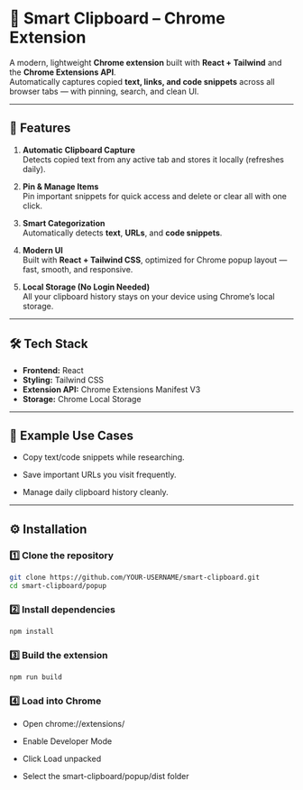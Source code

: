# 🧠 Smart Clipboard – Chrome Extension

A modern, lightweight **Chrome extension** built with **React + Tailwind** and the **Chrome Extensions API**.  
Automatically captures copied **text, links, and code snippets** across all browser tabs — with pinning, search, and clean UI.

---

## 🚀 Features

1. **Automatic Clipboard Capture**  
Detects copied text from any active tab and stores it locally (refreshes daily).

2. **Pin & Manage Items**  
Pin important snippets for quick access and delete or clear all with one click.

3. **Smart Categorization**  
Automatically detects **text**, **URLs**, and **code snippets**.

4. **Modern UI**  
Built with **React + Tailwind CSS**, optimized for Chrome popup layout — fast, smooth, and responsive.

5. **Local Storage (No Login Needed)**  
All your clipboard history stays on your device using Chrome’s local storage.

---

## 🛠️ Tech Stack

- **Frontend:** React
- **Styling:** Tailwind CSS
- **Extension API:** Chrome Extensions Manifest V3
- **Storage:** Chrome Local Storage


---

## 🧩 Example Use Cases

- Copy text/code snippets while researching.

- Save important URLs you visit frequently.

- Manage daily clipboard history cleanly.

---

## ⚙️ Installation

### 1️⃣ Clone the repository
```bash
git clone https://github.com/YOUR-USERNAME/smart-clipboard.git
cd smart-clipboard/popup
```
### 2️⃣ Install dependencies
```bash
npm install
```
### 3️⃣ Build the extension
```bash
npm run build
```
### 4️⃣ Load into Chrome

- Open chrome://extensions/

- Enable Developer Mode

- Click Load unpacked

- Select the smart-clipboard/popup/dist folder
